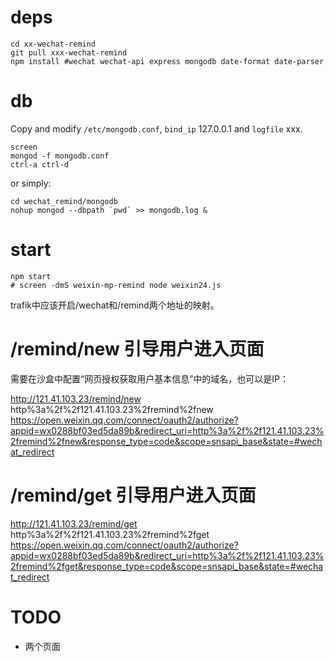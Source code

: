 # deps

```
cd xx-wechat-remind
git pull xxx-wechat-remind
npm install #wechat wechat-api express mongodb date-format date-parser
```

# db

Copy and modify `/etc/mongodb.conf`, `bind_ip` 127.0.0.1 and `logfile` xxx.

```
screen
mongod -f mongodb.conf
ctrl-a ctrl-d
```

or simply:

```
cd wechat_remind/mongodb
nohup mongod --dbpath `pwd` >> mongodb.log &
```

# start

```
npm start
# screen -dmS weixin-mp-remind node weixin24.js
```

trafik中应该开启/wechat和/remind两个地址的映射。

# /remind/new 引导用户进入页面

需要在沙盒中配置“网页授权获取用户基本信息”中的域名，也可以是IP：

http://121.41.103.23/remind/new
http%3a%2f%2f121.41.103.23%2fremind%2fnew
https://open.weixin.qq.com/connect/oauth2/authorize?appid=wx0288bf03ed5da89b&redirect_uri=http%3a%2f%2f121.41.103.23%2fremind%2fnew&response_type=code&scope=snsapi_base&state=#wechat_redirect

# /remind/get 引导用户进入页面

http://121.41.103.23/remind/get
http%3a%2f%2f121.41.103.23%2fremind%2fget
https://open.weixin.qq.com/connect/oauth2/authorize?appid=wx0288bf03ed5da89b&redirect_uri=http%3a%2f%2f121.41.103.23%2fremind%2fget&response_type=code&scope=snsapi_base&state=#wechat_redirect

# TODO

* 两个页面
